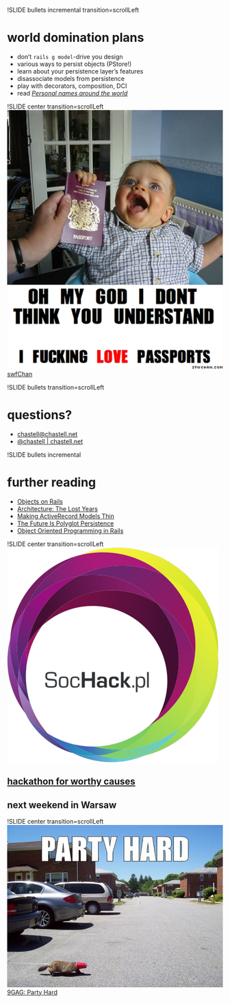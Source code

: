 !SLIDE bullets incremental transition=scrollLeft
# world domination plans
* don’t `rails g model`-drive you design
* various ways to persist objects (PStore!)
* learn about your persistence layer’s features
* disassociate models from persistence
* play with decorators, composition, DCI
* read _[Personal names around the world](http://www.w3.org/International/questions/qa-personal-names)_

!SLIDE center transition=scrollLeft
![I fucking LOVE passports](passports.jpg)
[swfChan](http://sfwchan.com/?id=4823)

!SLIDE bullets transition=scrollLeft
# questions?
* [chastell@chastell.net](mailto:chastell@chastell.net)
* [@chastell | chastell.net](http://chastell.net)

!SLIDE bullets incremental
# further reading
* [Objects on Rails](http://objectsonrails.com)
* [Architecture: The Lost Years](http://confreaks.com/videos/759-rubymidwest2011-keynote-architecture-the-lost-years)
* [Making ActiveRecord Models Thin](http://solnic.eu/2011/08/01/making-activerecord-models-thin.html)
* [The Future Is Polyglot Persistence](http://architects.dzone.com/articles/polyglot-persistence-future)
* [Object Oriented Programming in Rails](http://rubyrogues.com/object-oriented-programming-in-rails-with-jim-weirich)

!SLIDE center transition=scrollLeft
![SocHack](sochack.png)
## [hackathon for worthy causes](http://sochack.pl/edukacja2012)
## next weekend in Warsaw

!SLIDE center transition=scrollLeft
![PARTY HARD](party-hard.jpg)
[9GAG: Party Hard](http://9gag.com/gag/139996)
